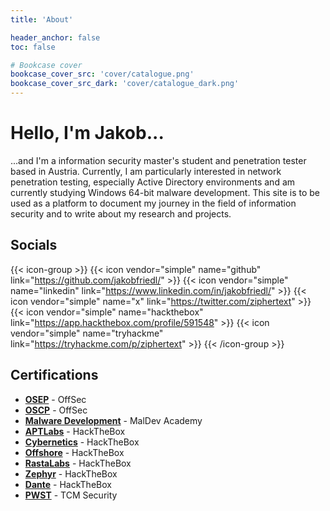 ```yaml
---
title: 'About'

header_anchor: false
toc: false

# Bookcase cover
bookcase_cover_src: 'cover/catalogue.png'
bookcase_cover_src_dark: 'cover/catalogue_dark.png'
---
```


# Hello, I'm **Jakob**...

...and I'm a information security master's student and penetration tester based in Austria. Currently, I am particularly interested in network penetration testing, especially Active Directory environments and am currently studying Windows 64-bit malware development. This site is to be used as a platform to document my journey in the field of information security and to write about my research and projects. 

## Socials

{{< icon-group >}}
{{< icon vendor="simple" name="github" link="https://github.com/jakobfriedl/" >}}
{{< icon vendor="simple" name="linkedin" link="https://www.linkedin.com/in/jakobfriedl/" >}}
{{< icon vendor="simple" name="x" link="https://twitter.com/ziphertext" >}}
{{< icon vendor="simple" name="hackthebox" link="https://app.hackthebox.com/profile/591548" >}}
{{< icon vendor="simple" name="tryhackme" link="https://tryhackme.com/p/ziphertext" >}}
{{< /icon-group >}}

## Certifications

- [**OSEP**](https://www.credential.net/6b6045cd-be9b-460b-bcb8-746d2aa1e13e#gs.hjw4eh) - OffSec
- [**OSCP**](https://www.credential.net/8db1869a-e535-4a32-bbdd-7d3352f2fef4#gs.c19803) - OffSec
- [**Malware Development**](/certs/MalDevAcademy.pdf) - MalDev Academy
- [**APTLabs**](/certs/APTLabs.pdf) - HackTheBox
- [**Cybernetics**](/certs/Cybernetics.pdf) - HackTheBox
- [**Offshore**](/certs/Offshore.pdf) - HackTheBox
- [**RastaLabs**](/certs/RastaLabs.pdf) - HackTheBox
- [**Zephyr**](/certs/Zephyr.pdf) - HackTheBox
- [**Dante**](/certs/Dante.pdf) - HackTheBox
- [**PWST**](/certs/PWST.pdf) - TCM Security
